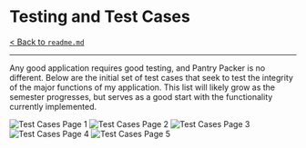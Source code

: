 # Testing and Test Cases
[< Back to `readme.md`](../readme.md)
<hr>

Any good application requires good testing, and Pantry Packer is no different. Below are the initial set of test cases that seek to test the integrity of the major functions of my application. This list will likely grow as the semester progresses, but serves as a good start with the functionality currently implemented.

![Test Cases Page 1](./uml/Test-Cases/Test-Cases-1.png)
![Test Cases Page 2](./uml/Test-Cases/Test-Cases-2.png)
![Test Cases Page 3](./uml/Test-Cases/Test-Cases-3.png)
![Test Cases Page 4](./uml/Test-Cases/Test-Cases-4.png)
![Test Cases Page 5](./uml/Test-Cases/Test-Cases-5.png)